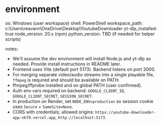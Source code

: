 # environment

os: Windows (user workspace)
shell: PowerShell
workspace_path: c:\Users\reavann\OneDrive\Desktop\YoutubeDownloader
yt-dlp_installed: true
node_version: 20.x (npm)
python_version: TBD (if needed for helper scripts)

notes:
- We'll assume the dev environment will install Node.js and yt-dlp as needed. Provide install instructions in README later.
- Frontend uses Vite (default port 5173). Backend listens on port 3000.
- For merging separate video/audio streams into a single playable file, `ffmpeg` is required and should be available on PATH.
 - ffmpeg/ffprobe installed and on global PATH (user confirmed).
 - Auth env vars required on backend: `GOOGLE_CLIENT_ID`, `GOOGLE_CLIENT_SECRET`, `SESSION_SECRET`.
 - In production on Render, set `NODE_ENV=production` so session cookie uses `Secure` + `SameSite=None`.
 - CORS with credentials; allowed origins: `https://youtube-downloader-app-nk79.vercel.app`, `http://localhost:5173`.
